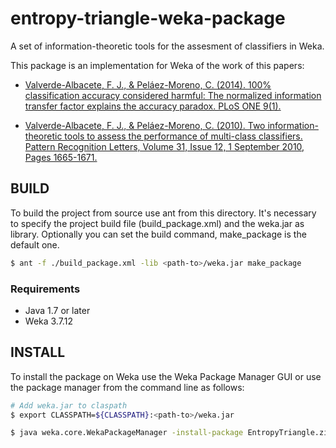 # entropy-triangle-weka-package
A set of information-theoretic tools for the assesment of classifiers in Weka.

This package is an implementation for Weka of the work of this papers:

* [Valverde-Albacete, F. J., & Peláez-Moreno, C. (2014).
 100% classification accuracy considered harmful:
 The normalized information transfer factor explains the accuracy paradox.
 PLoS ONE 9(1).](http://dx.doi.org/10.1371/journal.pone.0084217)
 
* [Valverde-Albacete, F. J., & Peláez-Moreno, C. (2010).
 Two information-theoretic tools to assess the performance of multi-class classifiers.
 Pattern Recognition Letters, Volume 31, Issue 12, 1 September 2010, Pages 1665-1671.](http://dx.doi.org/10.1016/j.patrec.2010.05.017)

## BUILD

To build the project from source use ant from this directory. 
It's necessary to specify the project build file (build_package.xml) and the weka.jar as library. 
Optionally you can set the build command, make_package is the default one.

```bash
$ ant -f ./build_package.xml -lib <path-to>/weka.jar make_package
```

### Requirements
- Java 1.7 or later
- Weka 3.7.12

## INSTALL

To install the package on Weka use the Weka Package Manager GUI
or use the package manager from the command line as follows:

```bash
# Add weka.jar to claspath
$ export CLASSPATH=${CLASSPATH}:<path-to>/weka.jar

$ java weka.core.WekaPackageManager -install-package EntropyTriangle.zip
```
